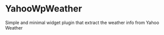 YahooWpWeather
==============

Simple and minimal widget plugin that extract the weather info from Yahoo Weather
